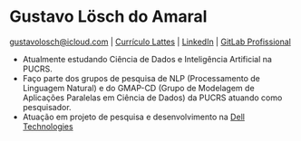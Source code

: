 # Gustavo Lösch do Amaral
gustavolosch@icloud.com | [Currículo Lattes](http://lattes.cnpq.br/7088557943649317) | [LinkedIn](https://www.linkedin.com/in/gustavo-losch/) | [GitLab Profissional](https://gmapsrv.pucrs.br/gitlab/gustavo-losch)

- Atualmente estudando Ciência de Dados e Inteligência Artificial na PUCRS.
- Faço parte dos grupos de pesquisa de NLP (Processamento de Linguagem Natural) e do GMAP-CD (Grupo de Modelagem de Aplicações Paralelas em Ciência de Dados) da PUCRS atuando como pesquisador.
- Atuação em projeto de pesquisa e desenvolvimento na [Dell Technologies](https://www.dell.com)
